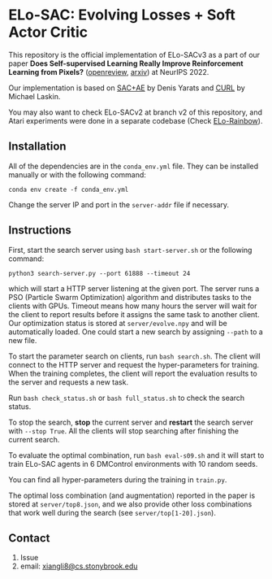 # ELo-SAC: Evolving Losses + Soft Actor Critic

This repository is the official implementation of ELo-SACv3 as a part of our paper **Does Self-supervised Learning Really Improve Reinforcement Learning from Pixels?** ([openreview](https://openreview.net/forum?id=fVslVNBfjd8), [arxiv](https://arxiv.org/abs/2206.05266)) at NeurIPS 2022.

Our implementation is based on [SAC+AE](https://github.com/denisyarats/pytorch_sac_ae) by Denis Yarats and [CURL](https://github.com/MishaLaskin/curl) by Michael Laskin. 

You may also want to check ELo-SACv2 at branch v2 of this repository, and Atari experiments were done in a separate codebase (Check [ELo-Rainbow](https://github.com/LostXine/elo-rainbow)).

## Installation 

All of the dependencies are in the `conda_env.yml` file. They can be installed manually or with the following command:

```
conda env create -f conda_env.yml
```

Change the server IP and port in the `server-addr` file if necessary.

## Instructions

First, start the search server using `bash start-server.sh` or the following command:

```
python3 search-server.py --port 61888 --timeout 24
```

which will start a HTTP server listening at the given port. 
The server runs a PSO (Particle Swarm Optimization) algorithm and distributes tasks to the clients with GPUs.
Timeout means how many hours the server will wait for the client to report results before it assigns the same task to another client.
Our optimization status is stored at `server/evolve.npy` and will be automatically loaded.
One could start a new search by assigning `--path` to a new file.

To start the parameter search on clients, run `bash search.sh`. 
The client will connect to the HTTP server and request the hyper-parameters for training.
When the training completes, the client will report the evaluation results to the server and requests a new task.

Run `bash check_status.sh` or `bash full_status.sh` to check the search status.

To stop the search, **stop** the current server and **restart** the search server with `--stop True`.
All the clients will stop searching after finishing the current search.

To evaluate the optimal combination, run `bash eval-s09.sh` and it will start to train ELo-SAC agents in 6 DMControl environments with 10 random seeds.

You can find all hyper-parameters during the training in `train.py`.

The optimal loss combination (and augmentation) reported in the paper is stored at `server/top8.json`, and we also provide other loss combinations that work well during the search (see `server/top[1-20].json`).

## Contact

1. Issue
2. email: xiangli8@cs.stonybrook.edu
